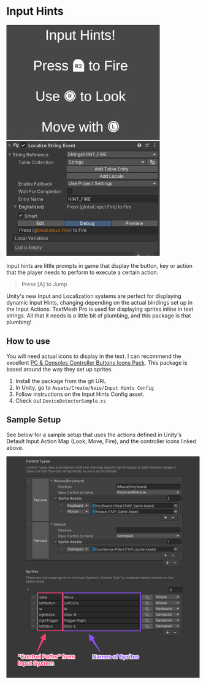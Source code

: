 # Input Hints

![Preview](Docs~/preview.gif)![Preview](Docs~/localize_string_event.png)

Input hints are little prompts in game that display the button, key or action that the player needs to perform to
execute a certain action. 

> Press [A] to Jump

Unity's new Input and Localization systems are perfect for displaying dynamic Input Hints, changing depending on
the actual bindings set up in the Input Actions. TextMesh Pro is used for displaying sprites inline in text strings.
All that it needs is a little bit of plumbing, and this package is that plumbing!

## How to use

You will need actual icons to display in the text. I can recommend the excellent 
[PC & Consoles Controller Buttons Icons Pack](https://assetstore.unity.com/packages/2d/gui/icons/pc-consoles-controller-buttons-icons-pack-85215).
This package is based around the way they set up sprites.

1. Install the package from the git URL
2. In Unity, go to `Assets/Create/Noio/Input Hints Config`
3. Follow instructions on the Input Hints Config asset.
4. Check out `DeviceDetectorSample.cs`
                                                                   

## Sample Setup

See below for a sample setup that uses the actions defined in Unity's Default Input Action Map (Look, Move, Fire), and 
the controller icons linked above.

![Sample Setup](Docs~/example_setup.png)
